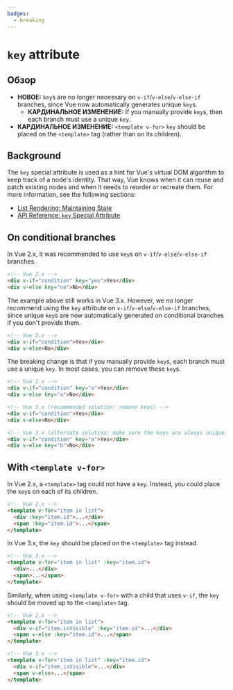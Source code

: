 ```yaml
---
badges:
  - breaking
---
```


# `key` attribute <MigrationBadges :badges="$frontmatter.badges" />

## Обзор

- **НОВОЕ:** `key`s are no longer necessary on `v-if`/`v-else`/`v-else-if` branches, since Vue now automatically generates unique `key`s.
  - **КАРДИНАЛЬНОЕ ИЗМЕНЕНИЕ:** If you manually provide `key`s, then each branch must use a unique `key`.
- **КАРДИНАЛЬНОЕ ИЗМЕНЕНИЕ:** `<template v-for>` `key` should be placed on the `<template>` tag (rather than on its children).

## Background

The `key` special attribute is used as a hint for Vue's virtual DOM algorithm to keep track of a node's identity. That way, Vue knows when it can reuse and patch existing nodes and when it needs to reorder or recreate them. For more information, see the following sections:

- [List Rendering: Maintaining State](../list.md#maintaining-state)
- [API Reference: `key` Special Attribute](../../api/special-attributes.md#key)

## On conditional branches

In Vue 2.x, it was recommended to use `key`s on `v-if`/`v-else`/`v-else-if` branches.

```html
<!-- Vue 2.x -->
<div v-if="condition" key="yes">Yes</div>
<div v-else key="no">No</div>
```

The example above still works in Vue 3.x. However, we no longer recommend using the `key` attribute on `v-if`/`v-else`/`v-else-if` branches, since unique `key`s are now automatically generated on conditional branches if you don't provide them.

```html
<!-- Vue 3.x -->
<div v-if="condition">Yes</div>
<div v-else>No</div>
```

The breaking change is that if you manually provide `key`s, each branch must use a unique `key`. In most cases, you can remove these `key`s.

```html
<!-- Vue 2.x -->
<div v-if="condition" key="a">Yes</div>
<div v-else key="a">No</div>

<!-- Vue 3.x (recommended solution: remove keys) -->
<div v-if="condition">Yes</div>
<div v-else>No</div>

<!-- Vue 3.x (alternate solution: make sure the keys are always unique) -->
<div v-if="condition" key="a">Yes</div>
<div v-else key="b">No</div>
```

## With `<template v-for>`

In Vue 2.x, a `<template>` tag could not have a `key`. Instead, you could place the `key`s on each of its children.

```html
<!-- Vue 2.x -->
<template v-for="item in list">
  <div :key="item.id">...</div>
  <span :key="item.id">...</span>
</template>
```

In Vue 3.x, the `key` should be placed on the `<template>` tag instead.

```html
<!-- Vue 3.x -->
<template v-for="item in list" :key="item.id">
  <div>...</div>
  <span>...</span>
</template>
```

Similarly, when using `<template v-for>` with a child that uses `v-if`, the `key` should be moved up to the `<template>` tag.

```html
<!-- Vue 2.x -->
<template v-for="item in list">
  <div v-if="item.isVisible" :key="item.id">...</div>
  <span v-else :key="item.id">...</span>
</template>

<!-- Vue 3.x -->
<template v-for="item in list" :key="item.id">
  <div v-if="item.isVisible">...</div>
  <span v-else>...</span>
</template>
```
